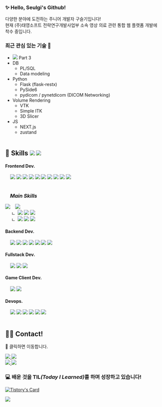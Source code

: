 <!-- ![header](https://capsule-render.vercel.app/api?type=waving&color=auto&height=200&section=header&text=Seulgi's&nbsp;Profile&fontSize=60&animation=fadeIn&fontColor=323931&fontAlignY=38) -->
### ✨ Hello, Seulgi's Github!
다양한 분야에 도전하는 주니어 개발자 구슬기입니다! <br/>
현재 (주)태영소프트 전략연구개발사업부 소속 영상 의료 관련 통합 웹 플랫폼 개발에 착수 중입니다. <br/>

### 최근 관심 있는 기술 🔨
- <img src="https://img.shields.io/badge/DICOM-000000?style=for-the-badge&logoColor=black"/> Part 3
- DB
  - PL/SQL
  - Data modeling
- Python
  - Flask (flask-restx)
  - PySide6
  - pydicom / pynetdicom (DICOM Networking)
- Volume Rendering
  - VTK
  - Simple ITK
  - 3D Slicer
- JS
  - NEXT.js
  - zustand
<br/><br/>

<div style={{ display: 'flex', }}>
  <h2>🔨 Skills 
    <img src="https://img.shields.io/badge/macOS-000000?style=for-the-badge&logo=macOS&logoColor=white"/>  
    <img src="https://img.shields.io/badge/iTerm2-000000?style=for-the-badge&logo=iTerm2&logoColor=white"/>  
  </h2>
  <div style={{ display: 'flex', }}>
    <h4>Frontend Dev.</h4>
    &nbsp;&nbsp;&nbsp;
    <img src="https://img.shields.io/badge/HTML5-E34F26?style=flat-square&logo=HTML5&logoColor=white"/>
    <img src="https://img.shields.io/badge/CSS3-1572B6?style=flat-square&logo=CSS3&logoColor=white"/>
    <img src="https://img.shields.io/badge/Sass&amp;Scss-CC6699?style=flat-square&logo=Sass&logoColor=white"/>
    <img src="https://img.shields.io/badge/styled&nbsp;components-DB7093?style=flat-square&logo=styled-components&logoColor=white"/>
    <img src="https://img.shields.io/badge/TailwindCSS-06B6D4?style=flat-square&logo=TailwindCSS&logoColor=white"/> 
    <img src="https://img.shields.io/badge/Javascript-F7DF1E?style=flat-square&logo=JavaScript&logoColor=black"/>
    <img src="https://img.shields.io/badge/TypeScript-3178C6?style=flat-square&logo=TypeScript&logoColor=white"/>
    <img src="https://img.shields.io/badge/Three.js-000000?style=flat-square&logo=Three.js&logoColor=white"/>
    <img src="https://img.shields.io/badge/React&nbsp;Native-61DAFB?style=flat-square&logo=React&logoColor=black"/>
    <img src="https://img.shields.io/badge/Dart-0175C2?style=flat-square&logo=Dart&logoColor=white"/><br/><br/>
<!--     <img src="https://img.shields.io/badge/Flutter-02569B?style=flat-square&logo=Flutter&logoColor=white"/> -->
  <div>
    <i> <h3 style={{ backgroundColor : 'gray', }}>&nbsp;&nbsp;&nbsp; Main Skills</h2> </i>
    <img src="https://img.shields.io/badge/Next.js-000000?style=flat-square&logo=Next.js&logoColor=white"/>
    &nbsp;&nbsp;&nbsp;<img src="https://img.shields.io/badge/React-61DAFB?style=for-the-badge&logo=React&logoColor=black"/><br/>
      &nbsp;&nbsp;&nbsp;&nbsp;
    ㄴ &nbsp;<img src="https://img.shields.io/badge/Vite-646CFF?style=flat-square&logo=Vite&logoColor=white"/>
    <img src="https://img.shields.io/badge/CRA-09D3AC?style=flat-square&logo=CreateReactApp&logoColor=black"/>
    <img src="https://img.shields.io/badge/Webpack-8DD6F9?style=flat-square&logo=Webpack&logoColor=black"/><br/>
      &nbsp;&nbsp;&nbsp;&nbsp;
    ㄴ &nbsp;<img src="https://img.shields.io/badge/Redux-764ABC?style=flat-square&logo=Redux&logoColor=white"/>
    <img src="https://img.shields.io/badge/ReactQuery-FF4154?style=flat-square&logo=ReactQuery&logoColor=white"/>
    <img src="https://img.shields.io/badge/Recoil-3578E5?style=flat-square&logo=Recoil&logoColor=white"/>
  </div>
  </div>
  <div style={{ display: 'flex', }}>
    <h4>Backend Dev.</h4>
    &nbsp;&nbsp;&nbsp;
    <img src="https://img.shields.io/badge/Node.js-69cf00?style=flat-square&logo=Node.js&logoColor=white"/>
    <img src="https://img.shields.io/badge/npm-CB3837?style=flat-square&logo=npm&logoColor=white"/>
    <img src="https://img.shields.io/badge/Express-000000?style=flat-square&logo=Express&logoColor=white"/>
    <img src="https://img.shields.io/badge/MySQL-4479A1?style=flat-square&logo=MySQL&logoColor=white"/>
        <img src="https://img.shields.io/badge/PostgreSQL-4169E1?style=flat-square&logo=PostgreSQL&logoColor=white"/>
    <img src="https://img.shields.io/badge/MongoDB-47A248?style=flat-square&logo=MongoDB&logoColor=white"/>
    <img src="https://img.shields.io/badge/Firebase-FFCA28?style=flat-square&logo=Firebase&logoColor=black"/>
  <div>
  <div style={{ display: 'flex', }}>
    <h4>Fullstack Dev.</h4>
    &nbsp;&nbsp;&nbsp;
    <img src="https://img.shields.io/badge/Next.js-000000?style=flat-square&logo=Next.js&logoColor=white"/>
    <img src="https://img.shields.io/badge/Python-3776AB?style=flat-square&logo=Python&logoColor=white"/>
    <img src="https://img.shields.io/badge/Flask-000000?style=flat-square&logo=Flask&logoColor=white"/>
  <div>
  <div style={{ display: 'flex', }}>
    <h4>Game Client Dev.</h4>
    &nbsp;&nbsp;&nbsp;
    <img src="https://img.shields.io/badge/C&nbsp;&#x266F;-3f0097?style=flat-square&logo=CSharp&logoColor=white"/>
    <img src="https://img.shields.io/badge/Unity-000?style=flat-square&logo=Unity&logoColor=white"/>
  <div>
  <div style={{ display: 'flex', }}>
    <h4>Devops.</h4>
    &nbsp;&nbsp;&nbsp;
    <img src="https://img.shields.io/badge/Git-F05032?style=flat-square&logo=Git&logoColor=white"/>
    <img src="https://img.shields.io/badge/GitHub-181717?style=flat-square&logo=Github&logoColor=white"/>
    <img src="https://img.shields.io/badge/Gitlab-FC6D26?style=flat-square&logo=Gitlab&logoColor=white"/>
    <img src="https://img.shields.io/badge/Sourcetree-0052CC?style=flat-square&logo=Sourcetree&logoColor=white"/>
    <img src="https://img.shields.io/badge/Visual&nbsp;Studio&nbsp;Code-007ACC?style=flat-square&logo=VisualStudioCode&logoColor=white"/>
    <img src="https://img.shields.io/badge/Slack-4A154B?style=flat-square&logo=Slack&logoColor=white"/>
  <div> 
<div>
<br/>
<div style={{ display: 'flex', }}>
  <h2>🧑‍💻 Contact!</h2>
  <p>📌 클릭하면 이동합니다.</p>
  <a href="https://www.notion.so/251597ce335d465ead58f8707a8aff71?pvs=4" target="_blank" title="Seulgi's Notion">
    <img src="https://img.shields.io/badge/Notion&nbsp;Introduction-black?style=for-the-badge&logo=Notion&logoColor=white"/>
  </a>
  <a href="https://front-kuli.tistory.com/" target="_blank" title="Seulgi's Tistory">
    <img src="https://img.shields.io/badge/Tistory&nbsp;Today&nbsp;I&nbsp;Learned-black?style=for-the-badge&logo=Tistory&logoColor=white"/>
  </a>
  <br/>
  <a href="mailTo:guseul9405@gmail.com" target="_blank" title="Personal Contact">
    <img src="https://img.shields.io/badge/guseul&#64;gamil&#46;com-FFFFFF?style=for-the-badge&logo=Gmail&logoColor=EA4335"/>
  </a>
  <a href="mailTo:guseul@tysoft.co.kr" target="_blank" title="Business Contact">
    <img src="https://img.shields.io/badge/guseul&#64;tysoft&#46;co&#46;kr-FFFFFF?style=for-the-badge&logo=Naver&logoColor=Green"/>
  </a>
</div>
<h3> 💻 배운 것을 TIL<i>(Today I Learned)</i>를 하며 성장하고 있습니다! </h3>
  
[![Tistory's Card](https://github-readme-tistory-card.vercel.app/api?name=front-kuli&theme=tistory)](https://easyhomputer.tistory.com)


<!-- ![Seulgi's GitHub stats](https://github-readme-stats.vercel.app/api?username=guseulgi&theme=swift&show_icons=true&hide_border=true&count_private=true&include_all_commits=true) &nbsp;&nbsp;&nbsp;&nbsp;&nbsp;&nbsp; -->
<!-- ![Seulgi's github stats](https://github-readme-stats.vercel.app/api/top-langs/?username=guseulgi&show_icons=true&theme=swift) -->

![](https://hits.seeyoufarm.com/api/count/incr/badge.svg?url=https%3A%2F%2Fgithub.com%2Fguseulgi%2Fguseulgi&count_bg=%2375D82A&title_bg=%23636363&icon=github.svg&icon_color=%23FFFFFF&title=Customers&edge_flat=true)



